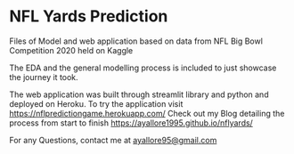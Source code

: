 # NFL Yards Prediction
Files of Model and web application based on data from NFL Big Bowl Competition 2020 held on Kaggle

The EDA and the general modelling process is included to just showcase the journey it took.

The web application was built through streamlit library and python and deployed on Heroku. 
To try the application visit https://nflpredictiongame.herokuapp.com/ 
Check out my Blog detailing the process from start to finish https://ayallore1995.github.io/nflyards/

For any Questions, contact me at ayallore95@gmail.com
